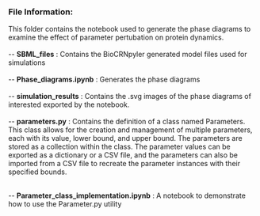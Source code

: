 ### File Information: 

This folder contains the notebook used to generate the phase diagrams to examine the effect of parameter pertubation on protein dynamics. <br> <br>
-- __SBML_files__ : Contains the BioCRNpyler generated model files used for simulations <br> <br>
-- __Phase_diagrams.ipynb__ : Generates the phase diagrams <br><br>
-- __simulation_results__ : Contains the .svg images of the phase diagrams of interested exported by the notebook. <br> <br>
-- __parameters.py__ :  Contains the definition of a class named Parameters. This class allows for the creation and management of multiple parameters, each with its value, lower bound, and upper bound. The parameters are stored as a collection within the class. The parameter values can be exported as a dictionary or a CSV file, and the parameters can also be imported from a CSV file to recreate the parameter instances with their specified bounds.  <br> <br>

-- __Parameter_class_implementation.ipynb__ : A notebook to demonstrate how to use the Parameter.py utility
